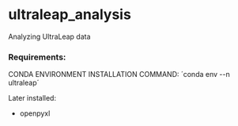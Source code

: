 # ultraleap_analysis

Analyzing UltraLeap data





### Requirements:
CONDA ENVIRONMENT INSTALLATION COMMAND:
´conda env --n ultraleap´

Later installed:
- openpyxl



